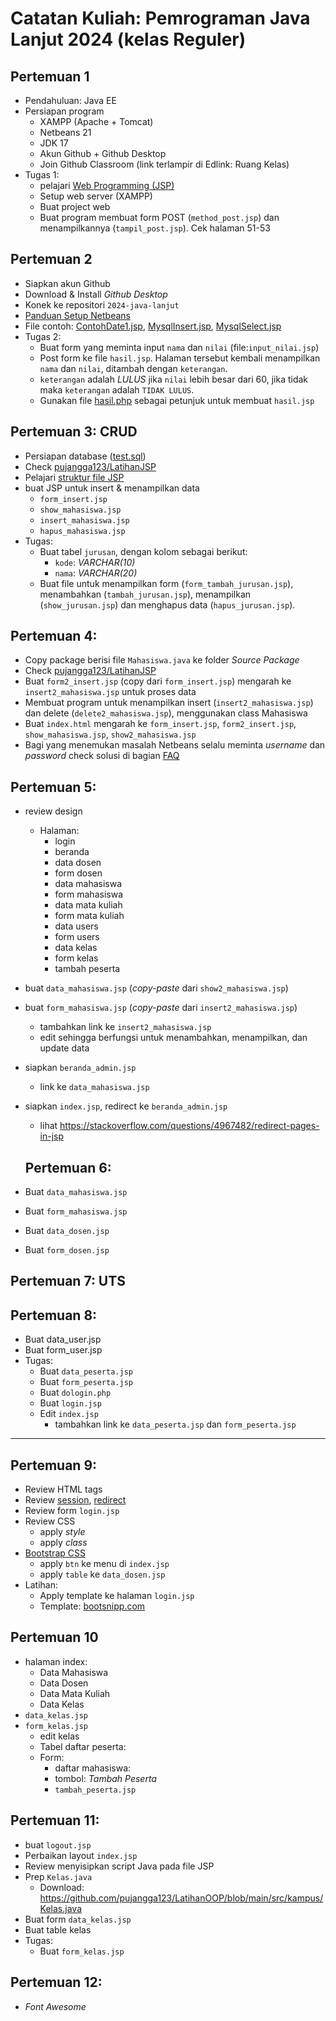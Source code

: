 # Catatan Kuliah: Pemrograman Java Lanjut 2024 (kelas Reguler)

## Pertemuan 1
- Pendahuluan: Java EE
- Persiapan program
  - XAMPP (Apache + Tomcat)
  - Netbeans 21
  - JDK 17
  - Akun Github + Github Desktop 
  - Join Github Classroom (link terlampir di Edlink: Ruang Kelas)
- Tugas 1:
  - pelajari [Web Programming (JSP)](docs/res/Web-Programming-(JSP).pdf)
  - Setup web server (XAMPP)
  - Buat project web
  - Buat program membuat form POST (`method_post.jsp`) dan menampilkannya (`tampil_post.jsp`). Cek halaman 51-53
  
## Pertemuan 2
- Siapkan akun Github
- Download & Install _Github Desktop_
- Konek ke repositori `2024-java-lanjut`
- [Panduan Setup Netbeans](docs/setup.md)
- File contoh: [ContohDate1.jsp](src/ContohDate1.jsp), [MysqlInsert.jsp](src/MysqlInsert.jsp), [MysqlSelect.jsp](src/MysqlSelect.jsp.jsp)
- Tugas 2:
  - Buat form yang meminta input `nama` dan `nilai` (file:`input_nilai.jsp`)
  - Post form ke file `hasil.jsp`. Halaman tersebut kembali menampilkan `nama` dan `nilai`, ditambah dengan `keterangan`.
  - `keterangan` adalah _LULUS_ jika `nilai` lebih besar dari 60, jika tidak maka `keterangan` adalah `TIDAK LULUS`.
  - Gunakan file [hasil.php](https://github.com/ruang-belajar/java-ee/blob/master/src/hasil.php) sebagai petunjuk untuk membuat `hasil.jsp`

## Pertemuan 3: CRUD
- Persiapan database ([test.sql](src/test.sql))
- Check [pujangga123/LatihanJSP](https://github.com/pujangga123/LatihanJSP)
- Pelajari [struktur file JSP](docs/struktur-file.md)
- buat JSP untuk insert & menampilkan data
  - `form_insert.jsp`
  - `show_mahasiswa.jsp`
  - `insert_mahasiswa.jsp`
  - `hapus_mahasiswa.jsp`
- Tugas:
  - Buat tabel `jurusan`, dengan kolom sebagai berikut:
    - `kode`: _VARCHAR(10)_
    - `nama`: _VARCHAR(20)_
  - Buat file untuk menampilkan form (`form_tambah_jurusan.jsp`), menambahkan (`tambah_jurusan.jsp`), menampilkan (`show_jurusan.jsp`) dan menghapus data (`hapus_jurusan.jsp`).

## Pertemuan 4:
- Copy package berisi file `Mahasiswa.java` ke folder _Source Package_
- Check [pujangga123/LatihanJSP](https://github.com/pujangga123/LatihanJSP)
- Buat `form2_insert.jsp` (copy dari `form_insert.jsp`) mengarah ke `insert2_mahasiswa.jsp` untuk proses data 
- Membuat program untuk menampilkan insert (`insert2_mahasiswa.jsp`) dan delete (`delete2_mahasiswa.jsp`), menggunakan class Mahasiswa
- Buat `index.html` mengarah ke `form_insert.jsp`, `form2_insert.jsp`, `show_mahasiswa.jsp`, `show2_mahasiswa.jsp` 
- Bagi yang menemukan masalah Netbeans selalu meminta _username_ dan _password_ check solusi di bagian [FAQ](docs/faq.md)

## Pertemuan 5:
- review design
  - Halaman: 
    - login
    - beranda
    - data dosen
    - form dosen
    - data mahasiswa
    - form mahasiswa
    - data mata kuliah
    - form mata kuliah
    - data users
    - form users
    - data kelas
    - form kelas
    - tambah peserta
- buat `data_mahasiswa.jsp` (_copy-paste_ dari `show2_mahasiswa.jsp`)
- buat `form_mahasiswa.jsp` (_copy-paste_ dari `insert2_mahasiswa.jsp`)
  - tambahkan link ke `insert2_mahasiswa.jsp`
  - edit sehingga berfungsi untuk menambahkan, menampilkan, dan update data
- siapkan `beranda_admin.jsp`
  - link ke `data_mahasiswa.jsp`
- siapkan `index.jsp`, redirect ke `beranda_admin.jsp`
  - lihat https://stackoverflow.com/questions/4967482/redirect-pages-in-jsp


  ## Pertemuan 6:
- Buat `data_mahasiswa.jsp`
- Buat `form_mahasiswa.jsp`
- Buat `data_dosen.jsp`
- Buat `form_dosen.jsp`

## Pertemuan 7: UTS

## Pertemuan 8:
- Buat data_user.jsp
- Buat form_user.jsp
- Tugas:
  - Buat `data_peserta.jsp`
  - Buat `form_peserta.jsp`
  - Buat `dologin.php`
  - Buat `login.jsp`
  - Edit `index.jsp`
    - tambahkan link ke `data_peserta.jsp` dan `form_peserta.jsp`

---

## Pertemuan 9:
- Review HTML tags
- Review [session](docs/session.md), [redirect](docs/redirect.md)
- Review form `login.jsp`
- Review CSS
  - apply _style_
  - apply _class_
- [Bootstrap CSS](docs/bootstrap.md) 
  - apply `btn` ke menu di `index.jsp`
  - apply `table` ke `data_dosen.jsp`
- Latihan:
  - Apply template ke halaman `login.jsp`
  - Template: [bootsnipp.com](https://bootsnipp.com/)


## Pertemuan 10
- halaman index:
  - Data Mahasiswa
  - Data Dosen
  - Data Mata Kuliah
  - Data Kelas
- `data_kelas.jsp`
- `form_kelas.jsp`
  - edit kelas
  - Tabel daftar peserta:
  - Form:
    - daftar mahasiswa:
    - tombol: _Tambah Peserta_
    - `tambah_peserta.jsp`

## Pertemuan 11:
- buat `logout.jsp`
- Perbaikan layout `index.jsp`
- Review menyisipkan script Java pada file JSP
- Prep `Kelas.java`
  - Download: https://github.com/pujangga123/LatihanOOP/blob/main/src/kampus/Kelas.java
- Buat form `data_kelas.jsp`
- Buat table kelas
- Tugas:
  - Buat `form_kelas.jsp`

## Pertemuan 12:
- _Font Awesome_